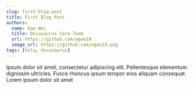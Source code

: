 ```yaml
---
slug: first-blog-post
title: First Blog Post
authors:
  name: Gao Wei
  title: Docusaurus Core Team
  url: https://github.com/wgao19
  image_url: https://github.com/wgao19.png
tags: [hola, docusaurus]
---
```


Ipsum dolor sit amet, consectetur adipiscing elit. Pellentesque elementum dignissim ultricies. Fusce rhoncus ipsum tempor eros aliquam consequat. Lorem ipsum dolor sit amet


